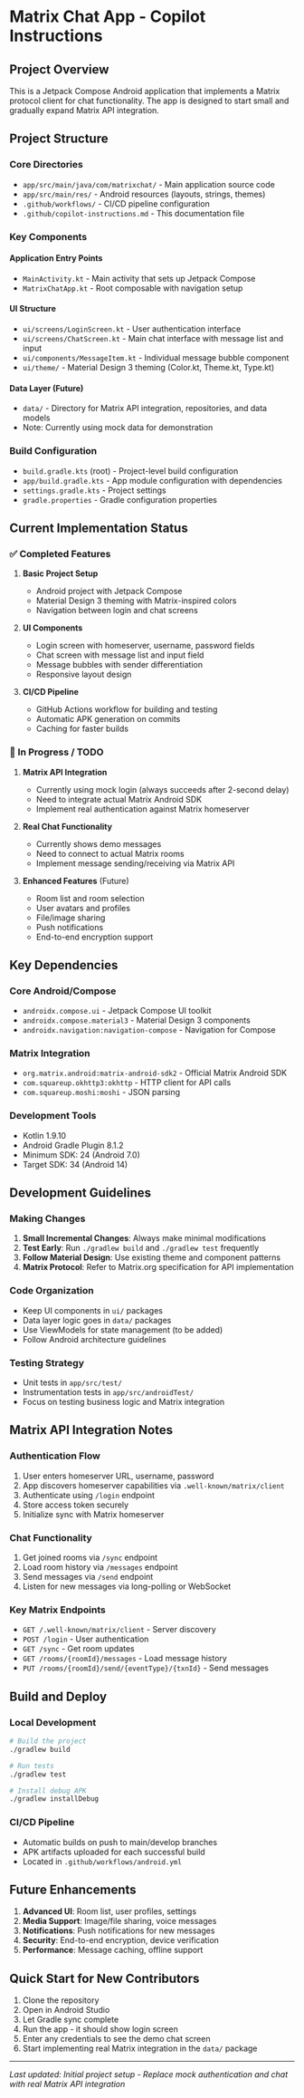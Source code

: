 # Matrix Chat App - Copilot Instructions

## Project Overview
This is a Jetpack Compose Android application that implements a Matrix protocol client for chat functionality. The app is designed to start small and gradually expand Matrix API integration.

## Project Structure

### Core Directories
- `app/src/main/java/com/matrixchat/` - Main application source code
- `app/src/main/res/` - Android resources (layouts, strings, themes)
- `.github/workflows/` - CI/CD pipeline configuration
- `.github/copilot-instructions.md` - This documentation file

### Key Components

#### Application Entry Points
- `MainActivity.kt` - Main activity that sets up Jetpack Compose
- `MatrixChatApp.kt` - Root composable with navigation setup

#### UI Structure
- `ui/screens/LoginScreen.kt` - User authentication interface
- `ui/screens/ChatScreen.kt` - Main chat interface with message list and input
- `ui/components/MessageItem.kt` - Individual message bubble component
- `ui/theme/` - Material Design 3 theming (Color.kt, Theme.kt, Type.kt)

#### Data Layer (Future)
- `data/` - Directory for Matrix API integration, repositories, and data models
- Note: Currently using mock data for demonstration

### Build Configuration
- `build.gradle.kts` (root) - Project-level build configuration
- `app/build.gradle.kts` - App module configuration with dependencies
- `settings.gradle.kts` - Project settings
- `gradle.properties` - Gradle configuration properties

## Current Implementation Status

### ✅ Completed Features
1. **Basic Project Setup**
   - Android project with Jetpack Compose
   - Material Design 3 theming with Matrix-inspired colors
   - Navigation between login and chat screens

2. **UI Components**
   - Login screen with homeserver, username, password fields
   - Chat screen with message list and input field
   - Message bubbles with sender differentiation
   - Responsive layout design

3. **CI/CD Pipeline**
   - GitHub Actions workflow for building and testing
   - Automatic APK generation on commits
   - Caching for faster builds

### 🚧 In Progress / TODO
1. **Matrix API Integration**
   - Currently using mock login (always succeeds after 2-second delay)
   - Need to integrate actual Matrix Android SDK
   - Implement real authentication against Matrix homeserver

2. **Real Chat Functionality**
   - Currently shows demo messages
   - Need to connect to actual Matrix rooms
   - Implement message sending/receiving via Matrix API

3. **Enhanced Features** (Future)
   - Room list and room selection
   - User avatars and profiles
   - File/image sharing
   - Push notifications
   - End-to-end encryption support

## Key Dependencies

### Core Android/Compose
- `androidx.compose.ui` - Jetpack Compose UI toolkit
- `androidx.compose.material3` - Material Design 3 components
- `androidx.navigation:navigation-compose` - Navigation for Compose

### Matrix Integration
- `org.matrix.android:matrix-android-sdk2` - Official Matrix Android SDK
- `com.squareup.okhttp3:okhttp` - HTTP client for API calls
- `com.squareup.moshi:moshi` - JSON parsing

### Development Tools
- Kotlin 1.9.10
- Android Gradle Plugin 8.1.2
- Minimum SDK: 24 (Android 7.0)
- Target SDK: 34 (Android 14)

## Development Guidelines

### Making Changes
1. **Small Incremental Changes**: Always make minimal modifications
2. **Test Early**: Run `./gradlew build` and `./gradlew test` frequently
3. **Follow Material Design**: Use existing theme and component patterns
4. **Matrix Protocol**: Refer to Matrix.org specification for API implementation

### Code Organization
- Keep UI components in `ui/` packages
- Data layer logic goes in `data/` packages
- Use ViewModels for state management (to be added)
- Follow Android architecture guidelines

### Testing Strategy
- Unit tests in `app/src/test/`
- Instrumentation tests in `app/src/androidTest/`
- Focus on testing business logic and Matrix integration

## Matrix API Integration Notes

### Authentication Flow
1. User enters homeserver URL, username, password
2. App discovers homeserver capabilities via `.well-known/matrix/client`
3. Authenticate using `/login` endpoint
4. Store access token securely
5. Initialize sync with Matrix homeserver

### Chat Functionality
1. Get joined rooms via `/sync` endpoint
2. Load room history via `/messages` endpoint
3. Send messages via `/send` endpoint
4. Listen for new messages via long-polling or WebSocket

### Key Matrix Endpoints
- `GET /.well-known/matrix/client` - Server discovery
- `POST /login` - User authentication
- `GET /sync` - Get room updates
- `GET /rooms/{roomId}/messages` - Load message history
- `PUT /rooms/{roomId}/send/{eventType}/{txnId}` - Send messages

## Build and Deploy

### Local Development
```bash
# Build the project
./gradlew build

# Run tests
./gradlew test

# Install debug APK
./gradlew installDebug
```

### CI/CD Pipeline
- Automatic builds on push to main/develop branches
- APK artifacts uploaded for each successful build
- Located in `.github/workflows/android.yml`

## Future Enhancements
1. **Advanced UI**: Room list, user profiles, settings
2. **Media Support**: Image/file sharing, voice messages
3. **Notifications**: Push notifications for new messages
4. **Security**: End-to-end encryption, device verification
5. **Performance**: Message caching, offline support

## Quick Start for New Contributors
1. Clone the repository
2. Open in Android Studio
3. Let Gradle sync complete
4. Run the app - it should show login screen
5. Enter any credentials to see the demo chat screen
6. Start implementing real Matrix integration in the `data/` package

---
*Last updated: Initial project setup - Replace mock authentication and chat with real Matrix API integration*